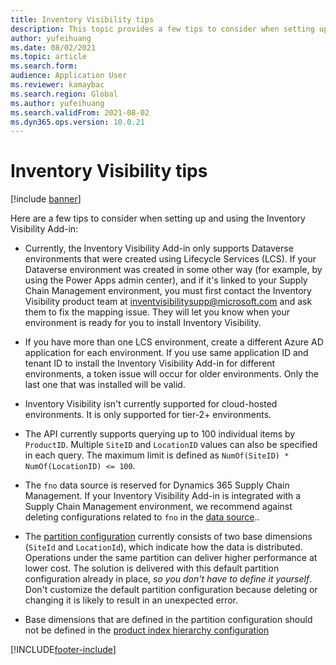 ```yaml
---
title: Inventory Visibility tips
description: This topic provides a few tips to consider when setting up and using the Inventory Visibility Add-in.
author: yufeihuang
ms.date: 08/02/2021
ms.topic: article
ms.search.form:
audience: Application User
ms.reviewer: kamaybac
ms.search.region: Global
ms.author: yufeihuang
ms.search.validFrom: 2021-08-02
ms.dyn365.ops.version: 10.0.21
---
```


# Inventory Visibility tips

[!include [banner](../includes/banner.md)]

Here are a few tips to consider when setting up and using the Inventory Visibility Add-in:

- Currently, the Inventory Visibility Add-in only supports Dataverse environments that were created using Lifecycle Services (LCS). If your Dataverse environment was created in some other way (for example, by using the Power Apps admin center), and if it's linked to your Supply Chain Management environment, you must first contact the Inventory Visibility product team at [inventvisibilitysupp@microsoft.com](mailto:inventvisibilitysupp@microsoft.com) and ask them to fix the mapping issue. They will let you know when your environment is ready for you to install Inventory Visibility.

- If you have more than one LCS environment, create a different Azure AD application for each environment. If you use same application ID and tenant ID to install the Inventory Visibility Add-in for different environments, a token issue will occur for older environments. Only the last one that was installed will be valid.

- Inventory Visibility isn't currently supported for cloud-hosted environments. It is only supported for tier-2+ environments.

- The API currently supports querying up to 100 individual items by `ProductID`. Multiple `SiteID` and `LocationID` values can also be specified in each query. The maximum limit is defined as `NumOf(SiteID) * NumOf(LocationID) <= 100`.

- The `fno` data source is reserved for Dynamics 365 Supply Chain Management. If your Inventory Visibility Add-in is integrated with a Supply Chain Management environment, we recommend against deleting configurations related to `fno` in the [data source](inventory-visibility-configuration.md#data-source-configuration)..

- The [partition configuration](inventory-visibility-configuration.md#partition-configuration) currently consists of two base dimensions (`SiteId` and `LocationId`), which indicate how the data is distributed. Operations under the same partition can deliver higher performance at lower cost. The solution is delivered with this default partition configuration already in place, *so you don't have to define it yourself*. Don't customize the default partition configuration because deleting or changing it is likely to result in an unexpected error.

- Base dimensions that are defined in the partition configuration should not be defined in the [product index hierarchy configuration](inventory-visibility-configuration.md##index-configuration)

[!INCLUDE[footer-include](../../includes/footer-banner.md)]
